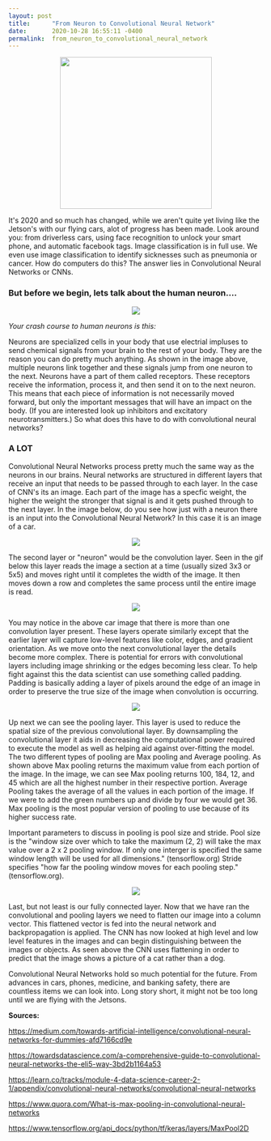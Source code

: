 ```yaml
---
layout: post
title:      "From Neuron to Convolutional Neural Network"
date:       2020-10-28 16:55:11 -0400
permalink:  from_neuron_to_convolutional_neural_network
---
```


<center><img src = "https://media3.giphy.com/media/MVU2q8gaqMDr6wE2x1/giphy.gif" width = "300" heigh = "120"></center>

It's 2020 and so much has changed, while we aren't quite yet living like the Jetson's with our flying cars, alot of progress has been made. Look around you: from driverless cars, using face recognition to unlock your smart phone, and automatic facebook tags. Image classification is in full use. We even use image classification to identify sicknesses such as pneumonia or cancer. How do computers do this? The answer lies in Convolutional Neural Networks or CNNs. 


### But before we begin, lets talk about the human neuron....

<center><img src = 'http://ex-m.eu/wp/wp-content/uploads/2014/11/NEURON-CHAIN.jpg' ></center>

*Your crash course to human neurons is this:*

Neurons are specialized cells in your body that use electrial impluses to send chemical signals from your brain to the rest of your body. They are the reason you can do pretty much anything. As shown in the image above, multiple neurons link together and these signals jump from one neuron to the next. Neurons have a part of them called receptors. These receptors receive the information, process it, and then send it on to the next neuron. This means that each piece of information is not necessarily moved forward, but only the important messages that will have an impact on the body. (If you are interested look up inhibitors and excitatory neurotransmitters.) So what does this have to do with convolutional neural networks?

### A LOT

Convolutional Neural Networks process pretty much the same way as the neurons in our brains. Neural networks are structured in different layers that receive an input that needs to be passed through to each layer. In the case of CNN's its an image. Each part of the image has a specfic weight, the higher the weight the stronger that signal is and it gets pushed through to the next layer. In the image below, do you see how just with a neuron there is an input into the Convolutional Neural Network? In this case it is an image of a car. 


<center><img src = "https://miro.medium.com/max/1000/1*vkQ0hXDaQv57sALXAJquxA.jpeg" ></center>


The second layer or "neuron" would be the convolution layer. Seen in the gif below this layer reads the image a section at a time (usually sized 3x3 or 5x5) and moves right until it completes the width of the image. It then moves down a row and completes the same process until the entire image is read. 

<center><img src = "https://miro.medium.com/max/1920/1*D6iRfzDkz-sEzyjYoVZ73w.gif" ></center>

You may notice in the above car image that there is more than one convolution layer present. These layers operate similarly except that the earlier layer will capture low-level features like color, edges, and gradient orientation. As we move onto the next convolutional layer the details become more complex. There is potential for errors with convolutional layers including image shrinking or the edges becoming less clear. To help fight against this the data scientist can use something called padding. Padding is basically adding a layer of pixels around the edge of an image in order to preserve the true size of the image when convolution is occurring. 

<center><img src = "https://qph.fs.quoracdn.net/main-qimg-939c3123c48e27301f1a89c0a299dca8" ></center>

Up next we can see the pooling layer. This layer is used to reduce the spatial size of the previous convolutional layer. By downsampling the convolutional layer it aids in decreasing the computational power required to execute the model as well as helping aid against over-fitting the model. The two different types of pooling are Max pooling and Average pooling. As shown above Max pooling returns the maximum value from each portion of the image. In the image, we can see Max pooling returns 100, 184, 12, and 45 which are all the highest number in their respective portion. Average Pooling takes the average of all the values in each portion of the image. If we were to add the green numbers up and divide by four we would get 36. Max pooling is the most popular version of pooling to use because of its higher success rate.  


Important parameters to discuss in pooling is pool size and stride. Pool size is the "window size over which to take the maximum (2, 2) will take the max value over a 2 x 2 pooling window. If only one interger is specified the same window length will be used for all dimensions." (tensorflow.org)  Stride specifies "how far the pooling window moves for each pooling step." (tensorflow.org).

<center><img src = "https://missinglink.ai/wp-content/uploads/2019/06/The-Role-of-a-Fully-Connected-Layer-in-a-CNN-700x430.png" > </center>

Last, but not least is our fully connected layer. Now that we have ran the convolutional and pooling layers we need to flatten our image into a column vector. This flattened vector is fed into the neural network and backpropagation is applied. The CNN has now looked at high level and low level features in the images and can begin distinguishing between the images or objects. As seen above the CNN uses flattening in order to predict that the image shows a picture of a cat rather than a dog.

Convolutional Neural Networks hold so much potential for the future. From advances in cars, phones, medicine, and banking safety, there are countless items we can look into. Long story short, it might not be too long until we are flying with the Jetsons. 



**Sources:**

https://medium.com/towards-artificial-intelligence/convolutional-neural-networks-for-dummies-afd7166cd9e

https://towardsdatascience.com/a-comprehensive-guide-to-convolutional-neural-networks-the-eli5-way-3bd2b1164a53

https://learn.co/tracks/module-4-data-science-career-2-1/appendix/convolutional-neural-networks/convolutional-neural-networks

https://www.quora.com/What-is-max-pooling-in-convolutional-neural-networks

https://www.tensorflow.org/api_docs/python/tf/keras/layers/MaxPool2D



